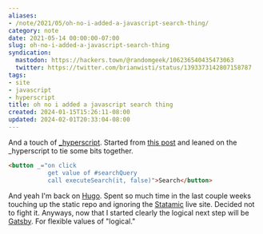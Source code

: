 ```yaml
---
aliases:
- /note/2021/05/oh-no-i-added-a-javascript-search-thing/
category: note
date: 2021-05-14 00:00:00-07:00
slug: oh-no-i-added-a-javascript-search-thing
syndication:
  mastodon: https://hackers.town/@randomgeek/106236540435473063
  twitter: https://twitter.com/brianwisti/status/1393373142807158787
tags:
- site
- javascript
- hyperscript
title: oh no i added a javascript search thing
created: 2024-01-15T15:26:11-08:00
updated: 2024-02-01T20:33:04-08:00
---
```


And a touch of [\_hyperscript](https://hyperscript.org/).
Started from [this post](https://makewithhugo.com/add-search-to-a-hugo-site/) and leaned on the \_hyperscript to tie some bits together.

````html
<button _="on click
           get value of #searchQuery
           call executeSearch(it, false)">Search</button>

````

And yeah I'm back on [Hugo](../../../card/Hugo.md). Spent so much time in the last couple weeks touching up the static repo and ignoring the [Statamic](../../../card/Statamic.md) live site. Decided not to fight it. Anyways, now that I started clearly the logical next step will be [Gatsby](../../../card/Gatsby.md). For flexible values of "logical."
